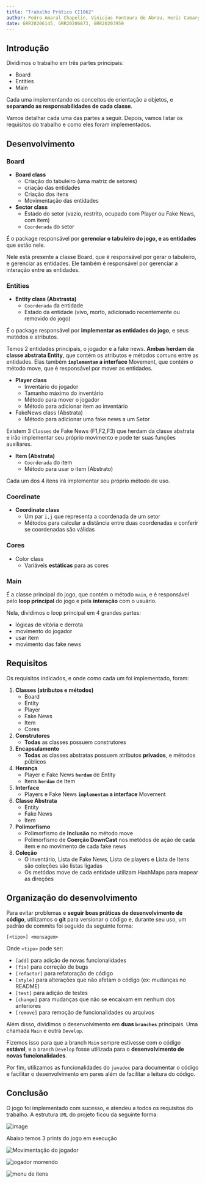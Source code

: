 ```yaml
---
title: "Trabalho Prático CI1062"
author: Pedro Amaral Chapelin, Vinicius Fontoura de Abreu, Heric Camargo 
date: GRR20206145, GRR20206873, GRR20203959
---
```

## Introdução

Dividimos o trabalho em três partes principais:

- Board
- Entities
- Main

Cada uma implementando os conceitos de orientação a objetos, e **separando as responsabilidades de cada classe**.

Vamos detalhar cada uma das partes a seguir. Depois, vamos listar os requisitos do trabalho e como eles foram implementados.

## Desenvolvimento

### Board

- **Board class**
  - Criação do tabuleiro (uma matriz de setores)
  - criação das entidades
  - Criação dos itens
  - Movimentação das entidades
- **Sector class**
  - Estado do setor (vazio, restrito, ocupado com Player ou Fake News, com item)
  - `Coordenada` do setor

É o package responsável por **gerenciar o tabuleiro do jogo, e as entidades** que estão nele.

Nele está presente a classe Board, que é responsável por gerar o tabuleiro, e gerenciar as entidades. Ele também é responsável por gerenciar a interação entre as entidades.

### Entities

- **Entity class (Abstrasta)**
  - `Coordenada` da entidade
  - Estado da entidade (vivo, morto, adicionado recentemente ou removido do jogo)

É o package responsável por **implementar as entidades do jogo**, e seus metódos e atributos.

Temos 2 entidades principais, o jogador e a fake news. **Ambas herdam da classe abstrata Entity**, que contém os atributos e métodos comuns entre as entidades. Elas também **`implementam` a interface** Movement, que contém o método move, que é responsável por mover as entidades.

- **Player class**
  - Inventário do jogador
  - Tamanho máximo do inventário
  - Método para mover o jogador
  - Método para adicionar item ao inventário
- FakeNews class (Abstrata)
  - Método para adicionar uma fake news a um Setor

Existem 3 `Classes` de Fake News (F1,F2,F3) que herdam da classe abstrata e irão implementar seu próprio movimento e pode ter suas funções auxiliares.

- **Item (Abstrata)**
  - `Coordenada` do item
  - Método para usar o item (Abstrato)

Cada um dos 4 itens irá implementar seu próprio método de uso.

### Coordinate

- **Coordinate class**
  - Um par `i,j` que representa a coordenada de um setor
  - Métodos para calcular a distância entre duas coordenadas e conferir se coordenadas são válidas

### Cores

- Color class
  - Variáveis **estáticas** para as cores

### Main

É a classe principal do jogo, que contém o método `main`, e é responsável pelo **loop principal** do jogo e pela **interação** com o usuário.

Nela, dividimos o loop principal em 4 grandes partes:

- lógicas de vitória e derrota
- movimento do jogador
- usar item
- movimento das fake news

## Requisitos

Os requisitos indicados, e onde como cada um foi implementado, foram:

1. **Classes (atributos e métodos)**
    - Board
    - Entity
    - Player
    - Fake News
    - Item
    - Cores
2. **Construtores**
    - **Todas** as classes possuem construtores
3. **Encapsulamento**
    - **Todas** as classes abstratas possuem atributos **privados**, e métodos públicos
4. **Herança**
    - Player e Fake News **`herdam`** de Entity
    - Itens **`herdam`** de Item
5. **Interface**
    - Players e Fake News **`implementam` a interface** Movement
6. **Classe Abstrata**
    - Entity
    - Fake News
    - Item
7. **Polimorfismo**
    - Polimorfismo de **Inclusão** no método move
    - Polimorfismo de **Coerção DownCast** nos metódos de ação de cada item e no movimento de cada fake news
8. **Coleção**
    - O inventário, Lista de Fake News, Lista de players e Lista de Itens são coleções são listas ligadas
    - Os metódos move de cada entidade utilizam HashMaps para mapear as direções

## Organização do desenvolvimento

Para evitar problemas e **seguir boas práticas de desenvolvimento de código**, utilizamos o **git** para versionar o código e, durante seu uso, um padrão de commits foi seguido da seguinte forma:

```text
[<tipo>] <mensagem>
```

Onde `<tipo>` pode ser:

- `[add]` para adição de novas funcionalidades
- `[fix]` para correção de bugs
- `[refactor]` para refatoração de código
- `[style]` para alterações que não afetam o código (ex: mudanças no README)
- `[test]` para adição de testes
- `[change]` para mudanças que não se encaixam em nenhum dos anteriores
- `[remove]` para remoção de funcionalidades ou arquivos

Além disso, dividimos o desenvolvimento em **duas `branches`** principais. Uma chamada `Main` e outra `Develop`.

Fizemos isso para que a branch `Main` sempre estivesse com o código **estável**, e a `branch` `Develop` fosse utilizada para o **desenvolvimento de novas funcionalidades**.

Por fim, utilizamos as funcionalidades do `javadoc` para documentar o código e facilitar o desenvolvimento em pares além de facilitar a leitura do código.

## Conclusão

O jogo foi implementado com sucesso, e atendeu a todos os requisitos do trabalho. A estrutura `UML` do projeto ficou da seguinte forma:

![image](estrutura.png)

Abaixo temos 3 prints do jogo em execução

![Movimentação do jogador](movimento.png)

![jogador morrendo](dying.png)

![menu de itens](item.png)
